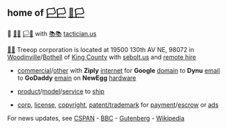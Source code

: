 
## home of [🏳🏳](xn--en8ha.ws) [🏴🏳](xn--fn8ha.ws)
&#x1F981;
[🏴🏴](xn--en8hb.ws) [🏳🏴](xn--en8hc.ws) with [📚📚](xn--zt8ha.ws) [tactician.us](https://tactician.us)

[🌳🌳](xn--wh8ha.ws) Treeop corporation is located at 19500 130th AV NE, 98072 in [Woodinville](https://www.ci.woodinville.wa.us/)/[Bothell](http://www.ci.bothell.wa.us/) of [King County](https://www.kingcounty.gov/) with [sebolt.us](https://sebolt.us) and [remote hire](https://stackoverflow.com/jobs?c=USD&e=true&r=true&s=100000&sort=p)
  
- [commercial](https://www.craigslist.com)/[other](https://www.crexi.com/properties?states%5B%5D=WA) with **Ziply** [internet](https://ziplyfiber.com/login) for **Google** [domain](https://domains.google.com) to **Dynu** [email](https://www.dynu.com) to **GoDaddy** [emain](https://dcc.godaddy.com/domains/?isc=cjc1off30) on **NewEgg** [hardware](https://www.newegg.com)

- [product](https://www.alibaba.com)/[model](https://www.cgtrader.com)/[service](https://www.alibaba.com/product-detail/Best-print-accuracy-3d-printer-service_60743584684.html?spm=a2700.galleryofferlist.0.0.987d1be0p6fXk7) to [ship](https://www.usps.com/business/web-tools-apis/documentation-updates.htm)

- [corp](https://ccfs.sos.wa.gov/#/Dashboard), [license](https://secure.dor.wa.gov/), [copyright](https://eco.copyright.gov/eService_enu/start.swe?SWECmd=Login&SWEPL=1&SRN=&SWETS=1584673446735), [patent/trademark](https://www.uspto.gov/) for [payment](https://developer.authorize.net/api/reference/index.html#payment-transactions-debit-a-bank-account)/[escrow](https://my.escrow.com/myescrow/MyTransactions.asp?hid=mt) or [ads](https://www.google.com/adsensenew/u/0/pub-1429497248082414/home?hl=en-US&signup-no-redirect=true)
  
For news updates, see [CSPAN](https://www.c-span.org/) - [BBC](http://feeds.bbci.co.uk/news/rss.xml) - [Gutenberg](http://www.gutenberg.org/wiki/Main_Page) - [Wikipedia](http://www.wikipedia.org/wiki/Special:Random)
